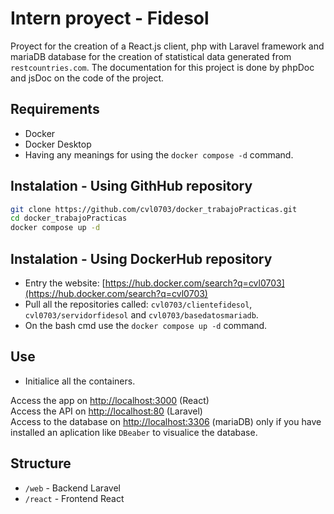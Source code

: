 # Intern proyect - Fidesol

Proyect for the creation of a React.js client, php with Laravel framework and mariaDB database for the creation of statistical data generated from `restcountries.com`. The documentation for this project is done by phpDoc and jsDoc on the code of the project.

## Requirements

- Docker
- Docker Desktop
- Having any meanings for using the `docker compose -d` command.
  
## Instalation - Using GithHub repository

```bash
git clone https://github.com/cvl0703/docker_trabajoPracticas.git
cd docker_trabajoPracticas
docker compose up -d
```

## Instalation - Using DockerHub repository

- Entry the website: [https://hub.docker.com/search?q=cvl0703](https://hub.docker.com/search?q=cvl0703)
- Pull all the repositories called: `cvl0703/clientefidesol`, `cvl0703/servidorfidesol` and `cvl0703/basedatosmariadb`.
- On the bash cmd use the `docker compose up -d` command.

## Use

- Initialice all the containers.

Access the app on [http://localhost:3000](http://localhost:3000) (React)  
Access the API on [http://localhost:80](http://localhost:80) (Laravel)  
Access to the database on [http://localhost:3306](http://localhost:3306) (mariaDB) only if you have installed an aplication like `DBeaber` to visualice the database.

## Structure

- `/web` - Backend Laravel
- `/react` - Frontend React
